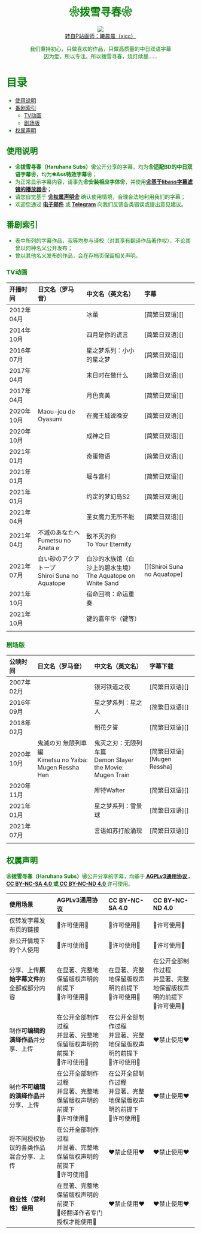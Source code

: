 <h1 align="center"><font color="green">❀拨雪寻春❀</h1>
<p align="center"><img src="https://www.z4a.net/images/2021/12/20/xicc.webp"><br>
<a href="https://www.pixiv.net/artworks/54849623" target="_blank" rel="external nofollow">转自P站画师：曦晨晨（xicc）</a></p>
<p align="center">我们秉持初心，只做喜欢的作品，只做高质量的中日双语字幕<br>因为爱，所以专注。所以拨雪寻春，烧灯续昼……</p>

# 目录

- [使用说明](#Instructions)
- [番剧索引](#Title)
  - [TV动画](#TV-Anime)
  - [剧场版](#Movie)
- [权属声明](#License)

## <span id="Instructions"> 使用说明</span>

- <b>❀拨雪寻春（Haruhana Subs）❀</b>公开分享的字幕，均为<b>❀适配BD的中日双语字幕❀</b>，均为<b>❀Ass特效字幕❀</b>；
- 为正常显示字幕内容，请事先<b>❀安装相应字体❀</b>，并使用<b>[❀基于libass字幕滤镜的播放器❀](https://github.com/clsid2/mpc-hc/releases)；</b>
- 请您自觉基于 <b>[❀权属声明❀](#License)</b> 确认使用情境，合理合法地利用我们的字幕；
- 欢迎您通过 <b>[电子邮件](haruhanasub@gmail.com)</b> 或 <b>[Telegram]()</b> 向我们反馈各类错误或提出意见建议。

## <span id="Title"> 番剧索引</span>

- 表中所列的字幕作品，我等均参与译校（对其享有翻译作品著作权），不论其曾以何种名义公开发布；
- 曾以其他名义发布的作品，会在存档页保留相关声明。

### <span id="TV-Anime"> TV动画</span>

| 开播时间   | 日文名（罗马音）                                | 中文名（英文名）                                             | 字幕                        |
| :--------- | :---------------------------------------------- | :----------------------------------------------------------- | :-------------------------- |
| 2012年04月 |                                                 | 冰菓                                                         | [简繁日双语][]              |
| 2014年10月 |                                                 | 四月是你的谎言                                               | [简繁日双语][]              |
| 2016年07月 |                                                 | 星之梦系列：小小的星之梦                                     | [简繁日双语][]              |
| 2017年04月 |                                                 | 末日时在做什么                                               | [简繁日双语][]              |
| 2017年04月 |                                                 | 月色真美                                                     | [简繁日双语][]              |
| 2020年10月 | Maou-jou de Oyasumi                             | 在魔王城说晚安                                               | [简繁日双语][]              |
| 2020年10月 |                                                 | 成神之日                                                     | [简繁日双语][]              |
| 2021年01月 |                                                 | 奇蛋物语                                                     | [简繁日双语][]              |
| 2021年01月 |                                                 | 堀与宫村                                                     | [简繁日双语][]              |
| 2021年01月 |                                                 | 约定的梦幻岛S2                                               | [简繁日双语][]              |
| 2021年04月 |                                                 | 圣女魔力无所不能                                             | [简繁日双语][]              |
| 2021年04月 | 不滅のあなたへ<br>Fumetsu no Anata e            | 致不灭的你<br>To Your Eternity                               |                             |
| 2021年07月 | 白い砂のアクアトープ<br>Shiroi Suna no Aquatope | 白沙的水族馆（白沙上的碧水生境）<br>The Aquatope on White Sand | [][Shiroi Suna no Aquatope] |
| 2021年10月 |                                                 | 宿命回响：命运重奏                                           |                             |
| 2021年10月 |                                                 | 键的嘉年华（键等）                                           |                             |
|            |                                                 |                                                              |                             |


### <span id="Movie"> 剧场版</span></span>

| 公映时间   | 日文名（罗马音）                                          | 中文名（英文名）                                            | 字幕下载                   |
| :--------- | :-------------------------------------------------------- | :---------------------------------------------------------- | :------------------------- |
| 2007年02月 |                                                           | 银河铁道之夜                                                | [简繁日双语][]             |
| 2016年09月 |                                                           | 星之梦系列：星之人                                          | [简繁日双语][]             |
| 2018年02月 |                                                           | 朝花夕誓                                                    | [简繁日双语][]             |
| 2020年10月 | 鬼滅の刃 無限列車編<br>Kimetsu no Yaiba: Mugen Ressha Hen | 鬼灭之刃：无限列车篇<br>Demon Slayer the Movie: Mugen Train | [简繁日双语][Mugen Ressha] |
| 2020年11月 |                                                           | 库特Wafter                                                  | [简繁日双语][]             |
| 2021年01月 |                                                           | 星之梦系列：雪景球                                          | [简繁日双语][]             |
| 2021年07月 |                                                           | 言语如苏打般涌现                                            | [简繁日双语][]             |
|            |                                                           |                                                             |                            |


## <span id="License"> 权属声明</span>

<b>❀拨雪寻春（Haruhana Subs）❀</b>公开分享的字幕，均基于<b>[ AGPLv3通用协议 ](https://www.gnu.org/licenses/agpl-3.0.html)、[ CC BY-NC-SA 4.0 ](https://creativecommons.org/licenses/by-nc-sa/4.0/deed.zh)或[ CC BY-NC-ND 4.0 ](https://creativecommons.org/licenses/by-nc-nd/4.0/deed.zh)</b>许可使用。

| 使用场景                                   | AGPLv3通用协议                                               | CC BY-NC-SA 4.0                                              | CC BY-NC-ND 4.0                                              |
| :----------------------------------------- | :----------------------------------------------------------- | :----------------------------------------------------------- | :----------------------------------------------------------- |
| 仅转发字幕发布页的链接                     | 💚许可使用💚                                                   | 💚许可使用💚                                                   | 💚许可使用💚                                                   |
| 非公开情境下的个人使用                     | 💚许可使用💚                                                   | 💚许可使用💚                                                   | 💚许可使用💚                                                   |
| 分享、上传**原始字幕文件**的全部或部分内容 | 在显著、完整地保留版权声明的前提下<br>💙许可使用💙             | 在显著、完整地保留版权声明的前提下<br>💙许可使用💙             | 在公开全部制作过程<br>并显著、完整地保留版权声明的前提下<br>💛许可使用💛 |
| 制作**可编辑的演绎作品**并分享、上传       | 在公开全部制作过程<br>并显著、完整地保留版权声明的前提下<br>💛许可使用💛 | 在公开全部制作过程<br>并显著、完整地保留版权声明的前提下<br>💛许可使用💛 | ❤禁止使用❤                                                   |
| 制作**不可编辑的演绎作品**并分享、上传     | 在公开全部制作过程<br>并显著、完整地保留版权声明的前提下<br>💛许可使用💛 | 在公开全部制作过程<br>并显著、完整地保留版权声明的前提下<br>💛许可使用💛 | ❤禁止使用❤                                                   |
| 将不同授权协议的各类作品混合分享、上传     | 在公开全部制作过程<br>并显著、完整地保留版权声明的前提下<br>💛许可使用💛 | ❤禁止使用❤                                                   | ❤禁止使用❤                                                   |
| **商业性（营利性）使用**                   | 在显著、完整地保留版权声明的前提下<br>🧡经翻译作者专门授权才能使用🧡 | ❤禁止使用❤                                                   | ❤禁止使用❤                                                   |
